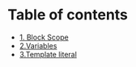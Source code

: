# Table of contents

* [1. Block Scope](README.md)
* [2.Variables](untitled.md)
* [3.Template literal](3.template-literal.md)

